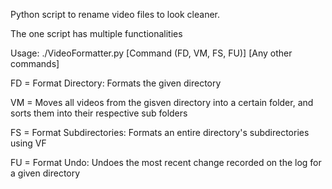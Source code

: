 Python script to rename video files to look cleaner.

The one script has multiple functionalities

Usage: ./VideoFormatter.py [Command (FD, VM, FS, FU)] [Any other commands]

FD = Format Directory: Formats the given directory

VM = Moves all videos from the gisven directory into a certain folder, and sorts them into their respective sub folders

FS = Format Subdirectories: Formats an entire directory's subdirectories using VF

FU = Format Undo: Undoes the most recent change recorded on the log for a given directory

